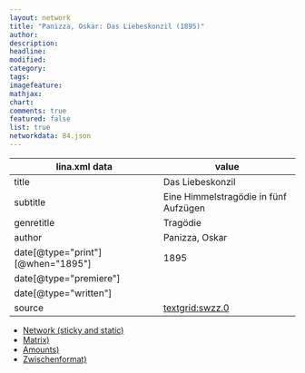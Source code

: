 ```yaml
---
layout: network
title: "Panizza, Oskar: Das Liebeskonzil (1895)"
author:
description:
headline:
modified:
category:
tags:
imagefeature: 
mathjax: 
chart: 
comments: true
featured: false
list: true
networkdata: 84.json
---
```

lina.xml data  | value
------------- | -------------
title|Das Liebeskonzil
subtitle|Eine Himmelstragödie in fünf Aufzügen
genretitle|Tragödie
author|Panizza, Oskar
date[@type="print"][@when="1895"]|1895
date[@type="premiere"]|
date[@type="written"]|
source|[textgrid:swzz.0](https://textgridlab.org/1.0/tgcrud-public/rest/textgrid:swzz.0/data)



* [Network (sticky and static)](/linas/network84)
* [Matrix)](/linas/matrix84)
* [Amounts)](/linas/amount84)
* [Zwischenformat)](/linas/lina84 )
